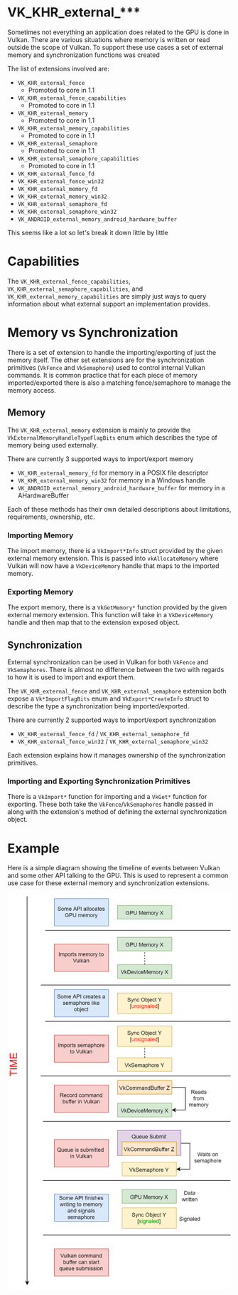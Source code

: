 # VK_KHR_external_***

Sometimes not everything an application does related to the GPU is done in Vulkan. There are various situations where memory is written or read outside the scope of Vulkan. To support these use cases a set of external memory and synchronization functions was created

The list of extensions involved are:

- `VK_KHR_external_fence`
    - Promoted to core in 1.1
- `VK_KHR_external_fence_capabilities`
    - Promoted to core in 1.1
- `VK_KHR_external_memory`
    - Promoted to core in 1.1
- `VK_KHR_external_memory_capabilities`
    - Promoted to core in 1.1
- `VK_KHR_external_semaphore`
    - Promoted to core in 1.1
- `VK_KHR_external_semaphore_capabilities`
    - Promoted to core in 1.1
- `VK_KHR_external_fence_fd`
- `VK_KHR_external_fence_win32`
- `VK_KHR_external_memory_fd`
- `VK_KHR_external_memory_win32`
- `VK_KHR_external_semaphore_fd`
- `VK_KHR_external_semaphore_win32`
- `VK_ANDROID_external_memory_android_hardware_buffer`

This seems like a lot so let's break it down little by little

# Capabilities

The `VK_KHR_external_fence_capabilities`, `VK_KHR_external_semaphore_capabilities`, and `VK_KHR_external_memory_capabilities` are simply just ways to query information about what external support an implementation provides.

# Memory vs Synchronization

There is a set of extension to handle the importing/exporting of just the memory itself. The other set extensions are for the synchronization primitives (`VkFence` and `VkSemaphore`) used to control internal Vulkan commands. It is common practice that for each piece of memory imported/exported there is also a matching fence/semaphore to manage the memory access.

## Memory

The `VK_KHR_external_memory` extension is mainly to provide the `VkExternalMemoryHandleTypeFlagBits` enum which describes the type of memory being used externally.

There are currently 3 supported ways to import/export memory

- `VK_KHR_external_memory_fd` for memory in a POSIX file descriptor
- `VK_KHR_external_memory_win32` for memory in a Windows handle
- `VK_ANDROID_external_memory_android_hardware_buffer` for memory in a AHardwareBuffer

Each of these methods has their own detailed descriptions about limitations, requirements, ownership, etc.

### Importing Memory

The import memory, there is a `VkImport*Info` struct provided by the given external memory extension. This is passed into `vkAllocateMemory` where Vulkan will now have a `VkDeviceMemory` handle that maps to the imported memory.

### Exporting Memory

The export memory, there is a `VkGetMemory*` function provided by the given external memory extension. This function will take in a `VkDeviceMemory` handle and then map that to the extension exposed object.

## Synchronization

External synchronization can be used in Vulkan for both `VkFence` and `VkSemaphores`. There is almost no difference between the two with regards to how it is used to import and export them.

The `VK_KHR_external_fence` and `VK_KHR_external_semaphore` extension both expose a `Vk*ImportFlagBits` enum and `VkExport*CreateInfo` struct to describe the type a synchronization being imported/exported.

There are currently 2 supported ways to import/export synchronization

- `VK_KHR_external_fence_fd` / `VK_KHR_external_semaphore_fd`
- `VK_KHR_external_fence_win32` / `VK_KHR_external_semaphore_win32`

Each extension explains how it manages ownership of the synchronization primitives.

### Importing and Exporting Synchronization Primitives

There is a `VkImport*` function for importing and a `VkGet*` function for exporting. These both take the `VkFence`/`VkSemaphores` handle passed in along with the extension's method of defining the external synchronization object.

# Example

Here is a simple diagram showing the timeline of events between Vulkan and some other API talking to the GPU. This is used to represent a common use case for these external memory and synchronization extensions.

![VK_KHR_external_xxx_example.png](images/VK_KHR_external_xxx_example.png)